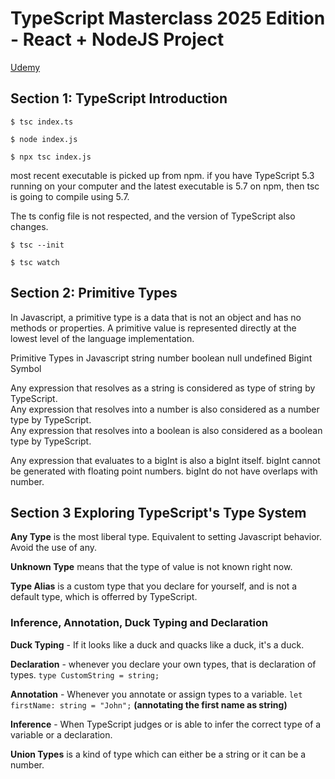 # TypeScript Masterclass 2025 Edition - React + NodeJS Project

[Udemy](https://www.udemy.com/course/typescript-course/)


## Section 1: TypeScript Introduction
```
$ tsc index.ts
```

```
$ node index.js
```

```
$ npx tsc index.js
```
most recent executable is picked up from npm. if you have TypeScript 5.3 running on your computer and the latest executable is 5.7 on npm, then tsc is going to compile using 5.7.

The ts config file is not respected, and the version of TypeScript also changes.

```
$ tsc --init
```

```
$ tsc watch
```

## Section 2: Primitive Types
In Javascript, a primitive type is a data that is not an object and has no methods or properties. A primitive value is represented directly at the lowest level of the language implementation.

Primitive Types in Javascript
string	number		boolean
null	undefined	Bigint
		Symbol

Any expression that resolves as a string is considered as type of string by TypeScript. \
Any expression that resolves into a number is also considered as a number type by TypeScript. \
Any expression that resolves into a boolean is also considered as a boolean type by TypeScript.

Any expression that evaluates to a bigInt is also a bigInt itself.
bigInt cannot be generated with floating point numbers.
bigInt do not have overlaps with number.

## Section 3 Exploring TypeScript's Type System

**Any Type** is the most liberal type. Equivalent to setting Javascript behavior. Avoid the use of any.

**Unknown Type** means that the type of value is not known right now.

**Type Alias** is a custom type that you declare for yourself, and is not a default type, which is offerred by TypeScript.

### Inference, Annotation, Duck Typing and Declaration

**Duck Typing** - If it looks like a duck and quacks like a duck, it's a duck.

**Declaration** - whenever you declare your own types, that is declaration of types.
```type CustomString = string;```

**Annotation** - Whenever you annotate or assign types to a variable.
```let firstName: string = "John";```
__(annotating the first name as string)__

**Inference** - When TypeScript judges or is able to infer the correct type of a variable or a declaration.

**Union Types** is a kind of type which can either be a string or it can be a number.

